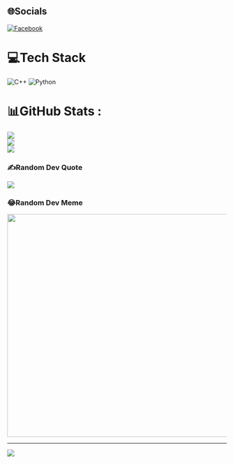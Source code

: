
## 🌐Socials
[![Facebook](https://img.shields.io/badge/Facebook-%231877F2.svg?logo=Facebook&logoColor=white)](https://www.facebook.com/HoangMinhHieu.info/) 

# 💻Tech Stack
![C++](https://img.shields.io/badge/c++-%2300599C.svg?style=for-the-badge&logo=c%2B%2B&logoColor=white) ![Python](https://img.shields.io/badge/python-3670A0?style=for-the-badge&logo=python&logoColor=ffdd54)
# 📊GitHub Stats :
![](https://github-readme-stats.vercel.app/api?username=hhieu1&theme=radical&hide_border=false&include_all_commits=false&count_private=false)<br/>
![](https://github-readme-streak-stats.herokuapp.com/?user=hhieu1&theme=radical&hide_border=false)<br/>
![](https://github-readme-stats.vercel.app/api/top-langs/?username=hhieu1&theme=radical&hide_border=false&include_all_commits=false&count_private=false&layout=compact)

### ✍️Random Dev Quote
![](https://quotes-github-readme.vercel.app/api?type=horizontal&theme=radical)

### 😂Random Dev Meme
<img src="https://random-memer.herokuapp.com/" width="512px"/>

---
[![](https://visitcount.itsvg.in/api?id=hhieu1&icon=0&color=0)](https://visitcount.itsvg.in)
